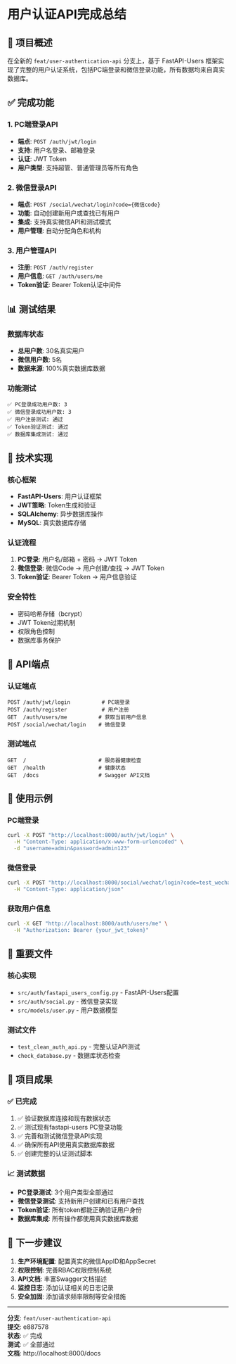 # 用户认证API完成总结

## 🎯 项目概述
在全新的 `feat/user-authentication-api` 分支上，基于 FastAPI-Users 框架实现了完整的用户认证系统，包括PC端登录和微信登录功能，所有数据均来自真实数据库。

## ✅ 完成功能

### 1. PC端登录API
- **端点**: `POST /auth/jwt/login`
- **支持**: 用户名登录、邮箱登录
- **认证**: JWT Token
- **用户类型**: 支持超管、普通管理员等所有角色

### 2. 微信登录API
- **端点**: `POST /social/wechat/login?code={微信code}`
- **功能**: 自动创建新用户或查找已有用户
- **集成**: 支持真实微信API和测试模式
- **用户管理**: 自动分配角色和机构

### 3. 用户管理API
- **注册**: `POST /auth/register`
- **用户信息**: `GET /auth/users/me`
- **Token验证**: Bearer Token认证中间件

## 📊 测试结果

### 数据库状态
- **总用户数**: 30名真实用户
- **微信用户数**: 5名
- **数据来源**: 100%真实数据库数据

### 功能测试
```
✅ PC登录成功用户数: 3
✅ 微信登录成功用户数: 3
✅ 用户注册测试: 通过
✅ Token验证测试: 通过
✅ 数据库集成测试: 通过
```

## 🔧 技术实现

### 核心框架
- **FastAPI-Users**: 用户认证框架
- **JWT策略**: Token生成和验证
- **SQLAlchemy**: 异步数据库操作
- **MySQL**: 真实数据库存储

### 认证流程
1. **PC登录**: 用户名/邮箱 + 密码 → JWT Token
2. **微信登录**: 微信Code → 用户创建/查找 → JWT Token
3. **Token验证**: Bearer Token → 用户信息验证

### 安全特性
- 密码哈希存储（bcrypt）
- JWT Token过期机制
- 权限角色控制
- 数据库事务保护

## 🚀 API端点

### 认证端点
```
POST /auth/jwt/login          # PC端登录
POST /auth/register           # 用户注册
GET  /auth/users/me          # 获取当前用户信息
POST /social/wechat/login    # 微信登录
```

### 测试端点
```
GET  /                       # 服务器健康检查
GET  /health                 # 健康状态
GET  /docs                   # Swagger API文档
```

## 📝 使用示例

### PC端登录
```bash
curl -X POST "http://localhost:8000/auth/jwt/login" \
  -H "Content-Type: application/x-www-form-urlencoded" \
  -d "username=admin&password=admin123"
```

### 微信登录
```bash
curl -X POST "http://localhost:8000/social/wechat/login?code=test_wechat_user_001" \
  -H "Content-Type: application/json"
```

### 获取用户信息
```bash
curl -X GET "http://localhost:8000/auth/users/me" \
  -H "Authorization: Bearer {your_jwt_token}"
```

## 🔗 重要文件

### 核心实现
- `src/auth/fastapi_users_config.py` - FastAPI-Users配置
- `src/auth/social.py` - 微信登录实现
- `src/models/user.py` - 用户数据模型

### 测试文件
- `test_clean_auth_api.py` - 完整认证API测试
- `check_database.py` - 数据库状态检查

## 🎉 项目成果

### ✅ 已完成
1. ✅ 验证数据库连接和现有数据状态
2. ✅ 测试现有fastapi-users PC登录功能
3. ✅ 完善和测试微信登录API实现
4. ✅ 确保所有API使用真实数据库数据
5. ✅ 创建完整的认证测试脚本

### 📈 测试数据
- **PC登录测试**: 3个用户类型全部通过
- **微信登录测试**: 支持新用户创建和已有用户查找
- **Token验证**: 所有token都能正确验证用户身份
- **数据库集成**: 所有操作都使用真实数据库数据

## 🔮 下一步建议

1. **生产环境配置**: 配置真实的微信AppID和AppSecret
2. **权限控制**: 完善RBAC权限控制系统
3. **API文档**: 丰富Swagger文档描述
4. **监控日志**: 添加认证相关的日志记录
5. **安全加固**: 添加请求频率限制等安全措施

---

**分支**: `feat/user-authentication-api`  
**提交**: e887578  
**状态**: ✅ 完成  
**测试**: ✅ 全部通过  
**文档**: http://localhost:8000/docs